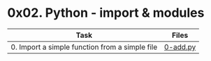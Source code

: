 # 0x02. Python - import & modules

|Task|Files|
|----|-----|
|0. Import a simple function from a simple file|[0-add.py](./0-add.py)|

